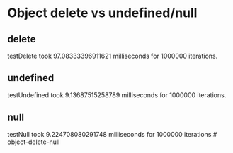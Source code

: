 # Object delete vs undefined/null

## delete
testDelete took 97.08333396911621 milliseconds for 1000000 iterations.

## undefined
testUndefined took 9.13687515258789 milliseconds for 1000000 iterations.

## null
testNull took 9.224708080291748 milliseconds for 1000000 iterations.# object-delete-null
